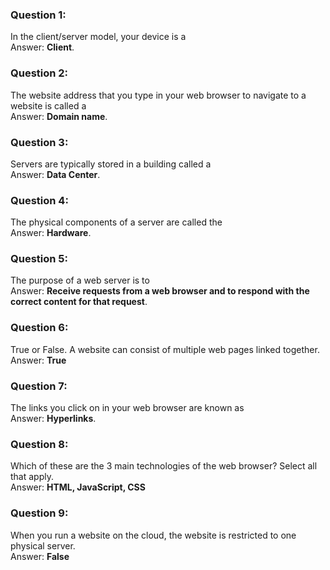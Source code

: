 ### Question 1:

In the client/server model, your device is a\
Answer: **Client**.

### Question 2:

The website address that you type in your web browser to navigate to a website is called a\
Answer: **Domain name**.

### Question 3:

Servers are typically stored in a building called a\
Answer: **Data Center**.

### Question 4:

The physical components of a server are called the\
Answer: **Hardware**.

### Question 5:

The purpose of a web server is to\
Answer: **Receive requests from a web browser and to respond with the correct content for that request**.

### Question 6:

True or False. A website can consist of multiple web pages linked together.\
Answer: **True**

### Question 7:

The links you click on in your web browser are known as\
Answer: **Hyperlinks**.

### Question 8:

Which of these are the 3 main technologies of the web browser? Select all that apply.\
Answer: **HTML, JavaScript, CSS**

### Question 9:

When you run a website on the cloud, the website is restricted to one physical server.\
Answer: **False**
